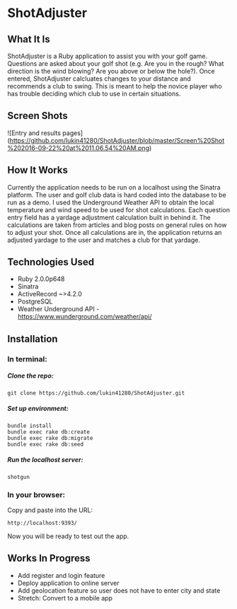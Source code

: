 # ShotAdjuster

## What It Is
ShotAdjuster is a Ruby application to assist you with your golf game.  Questions are asked about your golf shot (e.g. Are you in the rough? What direction is the wind blowing? Are you above or below the hole?).  Once entered, ShotAdjuster calcluates changes to your distance and recommends a club to swing.  This is meant to help the novice player who has trouble deciding which club to use in certain situations. 

## Screen Shots

![Entry and results pages] (https://github.com/lukin41280/ShotAdjuster/blob/master/Screen%20Shot%202016-09-22%20at%2011.06.54%20AM.png)

## How It Works
Currently the application needs to be run on a localhost using the Sinatra platform.  The user and golf club data is hard coded into the database to be run as a demo.  I used the Underground Weather API to obtain the local temperature and wind speed to be used for shot calculations.  Each question entry field has a yardage adjustment calculation built in behind it.  The calculations are taken from articles and blog posts on general rules on how to adjust your shot.  Once all calculations are in, the application returns an adjusted yardage to the user and matches a club for that yardage.      

## Technologies Used
- Ruby 2.0.0p648
- Sinatra
- ActiveRecord ~>4.2.0
- PostgreSQL
- Weather Underground API - https://www.wunderground.com/weather/api/

## Installation

### In terminal:
##### Clone the repo:

    git clone https://github.com/lukin41280/ShotAdjuster.git
    
##### Set up environment:

    bundle install
    bundle exec rake db:create
    bundle exec rake db:migrate
    bundle exec rake db:seed
    
##### Run the localhost server:

    shotgun
    
### In your browser:
Copy and paste into the URL:
    
    http://localhost:9393/
    
Now you will be ready to test out the app.

## Works In Progress
- Add register and login feature 
- Deploy application to online server
- Add geolocation feature so user does not have to enter city and state
- Stretch: Convert to a mobile app 
